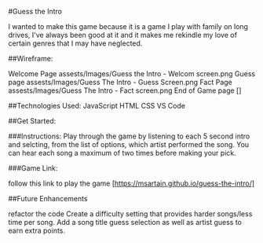 #Guess the Intro

I wanted to make this game because it is a game I play with family on long drives, I've always been good at it and it makes me rekindle my love of certain genres that I may have neglected.

##Wireframe:

Welcome Page assests/Images/Guess the Intro - Welcom screen.png
Guess page assests/Images/Guess The Intro - Guess Screen.png
Fact Page assests/Images/Guess The Intro - Fact screen.png
End of Game page []


##Technologies Used: 
JavaScript
HTML
CSS
VS Code

##Get Started:

###Instructions: 
Play through the game by listening to each 5 second intro and selcting, from the list of options, which artist performed the song. You can hear each song a maximum of two times before making your pick.

###Game Link:

follow this link to play the game [https://msartain.github.io/guess-the-intro/]

##Future Enhancements

refactor the code
Create a difficulty setting that provides harder songs/less time per song.
Add a song title guess selection as well as artist guess to earn extra points.